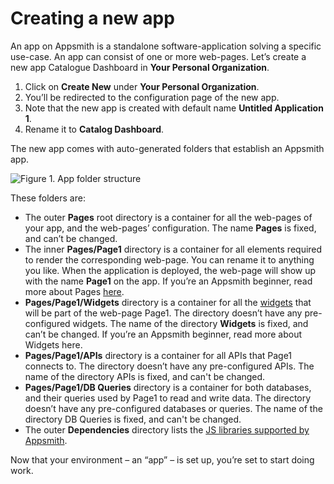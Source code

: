 # Creating a new app

An app on Appsmith is a standalone software-application solving a specific use-case. An app can consist of one or more web-pages. Let’s create a new app Catalogue Dashboard in **Your Personal Organization**.  


1. Click on **Create New** under **Your Personal Organization**.
2. You’ll be redirected to the configuration page of the new app.
3. Note that the new app is created with default name **Untitled Application 1**.
4. Rename it to **Catalog Dashboard**.

The new app comes with auto-generated folders that establish an Appsmith app.

![Figure 1. App folder structure](https://lh5.googleusercontent.com/OHzUIwJXYhimFYhK_Po6Ezwe-rMtSptxrUW5ZDVDc9Mba2u3_GZilQ7t3aSXD9I64DZnim8Tc3eKAFUKzdVD313t654QT_AAZe8zKTuujOujppM4QoRx-WzuWwQKF_TrraifXt4r)

  
These folders are:

* The outer **Pages** root directory is a container for all the web-pages of your app, and the web-pages’ configuration. The name **Pages** is fixed, and can’t be changed.
* The inner **Pages/Page1** directory is a container for all elements required to render the corresponding web-page. You can rename it to anything you like. When the application is deployed, the web-page will show up with the name **Page1** on the app. If you’re an Appsmith beginner, read more about Pages [here](https://docs.google.com/document/d/1MF52io4nymFJoeAoKQnOlovHMtwh5qbk0kRb9rNU1fI/edit#heading=h.tsim5mh105m1).
* **Pages/Page1/Widgets** directory is a container for all the [widgets](https://docs.google.com/document/d/1MF52io4nymFJoeAoKQnOlovHMtwh5qbk0kRb9rNU1fI/edit#heading=h.k32j0nd7somo) that will be part of the web-page Page1. The directory doesn’t have any pre-configured widgets. The name of the directory **Widgets** is fixed, and can’t be changed. If you’re an Appsmith beginner, read more about Widgets here.
* **Pages/Page1/APIs** directory is a container for all APIs that Page1 connects to. The directory doesn’t have any pre-configured APIs. The name of the directory APIs is fixed, and can't be changed.
* **Pages/Page1/DB Queries** directory is a container for both databases, and their queries used by Page1 to read and write data. The directory doesn’t have any pre-configured databases or queries. The name of the directory DB Queries is fixed, and can't be changed.
* The outer **Dependencies** directory lists the [JS libraries supported by Appsmith](https://docs.appsmith.com/core-concepts/connecting-ui-and-logic/working-with-js-libraries#included-js-libraries).

Now that your environment – an “app” – is set up, you’re set to start doing work.  


